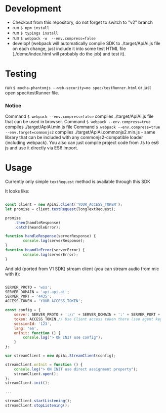 # Development

* Checkout from this repository, do not forget to switch to "v2" branch
* run `$ npm install`
* run `$ typings install`
* run `$ webpack -w  --env.compress=false`
* develop! (webpack will automatically compile SDK to ./target/ApiAi.js file on each change, just include it into some test HTML file (./demo/index.html will probably do the job) and test it).

# Testing

run `$ mocha-phantomjs --web-security=no spec/testRunner.html` or just open spec/testRunner file.

### Notice


Command `$ webpack --env.compress=false` compiles ./target/ApiAi.js file that can be used in browser.
Command `$ webpack --env.compress=true` compiles ./target/ApiAi.min.js file
Command `$ webpack --env.compress=true --env.target=commonjs2` compiles ./target/ApiAi.commonjs2.min.js - same library that can be included with any commonjs2-compatible loader (including webpack).
You also can just compile project code from .ts to es6 js and use it directly via ES6 import.

# Usage

Currently only simple `textRequest` method is available through this SDK

It looks like:

```javascript

const client = new ApiAi.Client('YOUR_ACCESS_TOKEN');
let promise = client.textRequest(longTextRequest);

promise
    .then(handleResponse)
    .catch(heandleError);

function handleResponse(serverResponse) {
        console.log(serverResponse);
}
function heandleError(serverError) {
        console.log(serverError);
}
```

And old (ported from V1 SDK) stream client (you can stream audio from mic with it):

```javascript

SERVER_PROTO = 'wss';
SERVER_DOMAIN = 'api.api.ai';
SERVER_PORT = '4435';
ACCESS_TOKEN = 'YOUR_ACCESS_TOKEN';

const config = {
    server: SERVER_PROTO + '://' + SERVER_DOMAIN + ':' + SERVER_PORT + '/api/ws/query',
    token: ACCESS_TOKEN,// Use Client access token there (see agent keys).
    sessionId: '123',
    lang: 'en',
    onInit: function () {
        console.log("> ON INIT use config");
    }
};

var streamClient = new ApiAi.StreamClient(config);

streamClient.onInit = function () {
    console.log("> ON INIT use direct assignment property");
    streamClient.open();
};
streamClient.init();

...

streamClient.startListening();
streamClient.stopListening();

```
